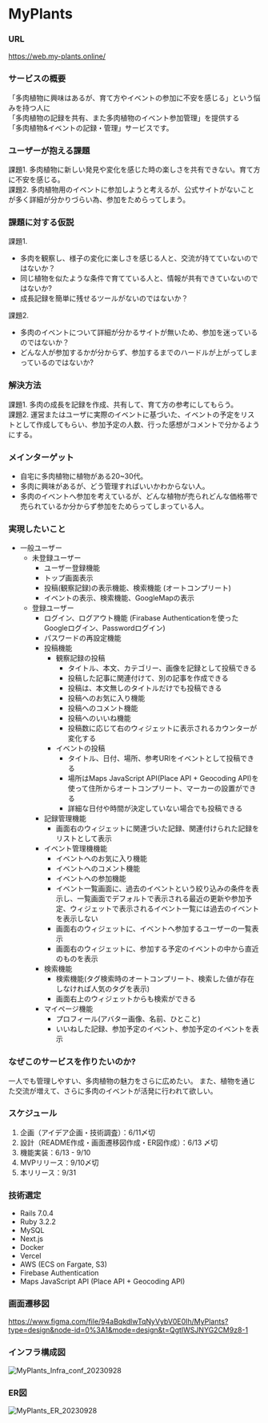 # MyPlants
### URL
https://web.my-plants.online/

### サービスの概要
「多肉植物に興味はあるが、育て方やイベントの参加に不安を感じる」という悩みを持つ人に  
「多肉植物の記録を共有、また多肉植物のイベント参加管理」を提供する  
「多肉植物&イベントの記録・管理」サービスです。  

### ユーザーが抱える課題
課題1. 多肉植物に新しい発見や変化を感じた時の楽しさを共有できない。育て方に不安を感じる。  
課題2. 多肉植物用のイベントに参加しようと考えるが、公式サイトがないことが多く詳細が分かりづらい為、参加をためらってしまう。

### 課題に対する仮説
課題1. 
- 多肉を観察し、様子の変化に楽しさを感じる人と、交流が持てていないのではないか？
- 同じ植物を似たような条件で育てている人と、情報が共有できていないのではないか?
- 成長記録を簡単に残せるツールがないのではないか？

課題2.
- 多肉のイベントについて詳細が分かるサイトが無いため、参加を迷っているのではないか？
- どんな人が参加するかが分からず、参加するまでのハードルが上がってしまっているのではないか?

### 解決方法
課題1. 多肉の成長を記録を作成、共有して、育て方の参考にしてもらう。  
課題2. 運営またはユーザに実際のイベントに基づいた、イベントの予定をリストとして作成してもらい、参加予定の人数、行った感想がコメントで分かるようにする。

### メインターゲット
- 自宅に多肉植物に植物がある20~30代。
- 多肉に興味があるが、どう管理すればいいかわからない人。
- 多肉のイベントへ参加を考えているが、どんな植物が売られどんな価格帯で売られているか分からず参加をためらってしまっている人。

### 実現したいこと
- 一般ユーザー
    - 未登録ユーザー
        - ユーザー登録機能
        - トップ画面表示
        - 投稿(観察記録)の表示機能、検索機能 (オートコンプリート)
        - イベントの表示、検索機能、GoogleMapの表示
    - 登録ユーザー
        - ログイン、ログアウト機能 (Firabase Authenticationを使ったGoogleログイン、Passwordログイン)
        - パスワードの再設定機能
        - 投稿機能
            - 観察記録の投稿
                - タイトル、本文、カテゴリー、画像を記録として投稿できる
                - 投稿した記事に関連付けて、別の記事を作成できる
                - 投稿は、本文無しのタイトルだけでも投稿できる
                - 投稿へのお気に入り機能
                - 投稿へのコメント機能
                - 投稿へのいいね機能
                - 投稿数に応じて右のウィジェットに表示されるカウンターが変化する
            - イベントの投稿
                - タイトル、日付、場所、参考URlをイベントとして投稿できる
                - 場所はMaps JavaScript API(Place API + Geocoding API)を使って住所からオートコンプリート、マーカーの設置ができる
                - 詳細な日付や時間が決定していない場合でも投稿できる
        - 記録管理機能
            - 画面右のウィジェットに関連づいた記録、関連付けられた記録をリストとして表示
        - イベント管理機機能
            - イベントへのお気に入り機能
            - イベントへのコメント機能
            - イベントへの参加機能
            - イベント一覧画面に、過去のイベントという絞り込みの条件を表示し、一覧画面でデフォルトで表示される最近の更新や参加予定、ウィジェットで表示されるイベント一覧には過去のイベントを表示しない
            - 画面右のウィジェットに、イベントへ参加するユーザーの一覧表示
            - 画面右のウィジェットに、参加する予定のイベントの中から直近のものを表示
        - 検索機能
            - 検索機能(タグ検索時のオートコンプリート、検索した値が存在しなければ人気のタグを表示)
            - 画面右上のウィジェットからも検索ができる
        - マイページ機能
            - プロフィール(アバター画像、名前、ひとこと)
            - いいねした記録、参加予定のイベント、参加予定のイベントを表示

### なぜこのサービスを作りたいのか?
一人でも管理しやすい、多肉植物の魅力をさらに広めたい。
また、植物を通じた交流が増えて、さらに多肉のイベントが活発に行われて欲しい。

### スケジュール
1. 企画（アイデア企画・技術調査）：6/11〆切
2. 設計（README作成・画面遷移図作成・ER図作成）：6/13 〆切
3. 機能実装：6/13 - 9/10
4. MVPリリース：9/10〆切
5. 本リリース：9/31

### 技術選定
- Rails 7.0.4
- Ruby 3.2.2
- MySQL
- Next.js
- Docker
- Vercel
- AWS (ECS on Fargate, S3)
- Firebase Authentication
- Maps JavaScript API (Place API + Geocoding API)

### 画面遷移図
https://www.figma.com/file/94aBqkdlwTqNyVybV0E0Ih/MyPlants?type=design&node-id=0%3A1&mode=design&t=QgtIWSJNYG2CM9z8-1

### インフラ構成図
![MyPlants_Infra_conf_20230928](https://github.com/Shocker55/MyPlants/assets/115390088/83a79b95-51eb-4f28-ba81-34fc991775f7)

### ER図
![MyPlants_ER_20230928](https://github.com/Shocker55/MyPlants/assets/115390088/528ccbeb-9e23-4fab-91de-3e089eeb3af1)
